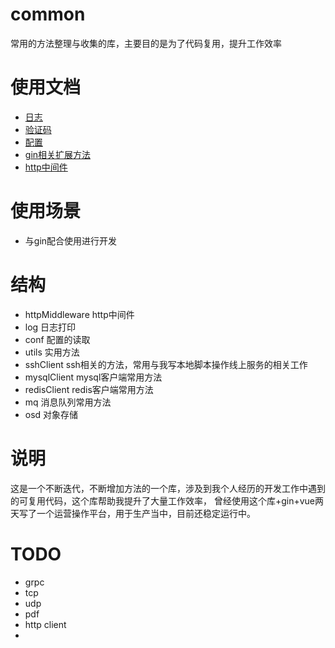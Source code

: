 # common
常用的方法整理与收集的库，主要目的是为了代码复用，提升工作效率

# 使用文档

- [日志](log/README.md) 
- [验证码](captcha/README.md)
- [配置](conf/README.md)
- [gin相关扩展方法](ginHelper/README.md)
- [http中间件](httpMiddleware/README.md)


# 使用场景
- 与gin配合使用进行开发

# 结构
- httpMiddleware    http中间件
- log       日志打印
- conf      配置的读取
- utils     实用方法
- sshClient       ssh相关的方法，常用与我写本地脚本操作线上服务的相关工作
- mysqlClient     mysql客户端常用方法
- redisClient     redis客户端常用方法
- mq              消息队列常用方法
- osd             对象存储


# 说明
这是一个不断迭代，不断增加方法的一个库，涉及到我个人经历的开发工作中遇到的可复用代码，这个库帮助我提升了大量工作效率，
曾经使用这个库+gin+vue两天写了一个运营操作平台，用于生产当中，目前还稳定运行中。


# TODO
- grpc
- tcp
- udp
- pdf
- http client
- 
